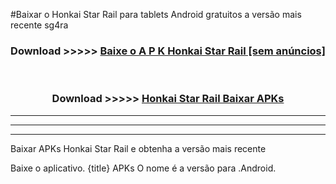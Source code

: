 #Baixar o Honkai Star Rail   para tablets Android gratuitos a versão mais recente sg4ra


<div align="center">
<h3>Download >>>>> <a href="https://pt-web.web.app/?pt= Honkai Star Rail ">Baixe o A P K Honkai Star Rail  [sem anúncios]</a></h3><br>

<h3>Download >>>>> <a href="https://pt-web.web.app/?pt= Honkai Star Rail ">Honkai Star Rail  Baixar APKs</a></h3>
</div>

----------------------------------------------------------

----------------------------------------------------------

----------------------------------------------------------

Baixar APKs Honkai Star Rail  e obtenha a versão mais recente

Baixe o aplicativo. {title} APKs O nome é a versão para .Android.


